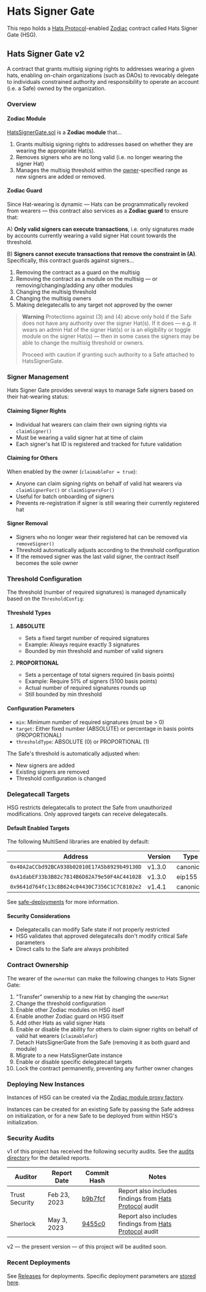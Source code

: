 # Hats Signer Gate

This repo holds a [Hats Protocol](https://github.com/Hats-Protocol/hats-protocol)-enabled [Zodiac](https://github.com/gnosis/zodiac) contract called Hats Signer Gate (HSG).

## Hats Signer Gate v2

A contract that grants multisig signing rights to addresses wearing a given hats, enabling on-chain organizations (such as DAOs) to revocably delegate to individuals constrained authority and responsibility to operate an account (i.e. a Safe) owned by the organization.

### Overview

#### Zodiac Module

[HatsSignerGate.sol](./src/HatsSignerGate.sol) is a **Zodiac module** that...

1. Grants multisig signing rights to addresses based on whether they are wearing the appropriate Hat(s).
2. Removes signers who are no long valid (i.e. no longer wearing the signer Hat)
3. Manages the multisig threshold within the [owner](#contract-ownership)-specified range as new signers are added or removed.

#### Zodiac Guard

Since Hat-wearing is dynamic — Hats can be programmatically revoked from wearers — this contract also services as a **Zodiac guard** to ensure that:

A) **Only valid signers can execute transactions**, i.e. only signatures made by accounts currently wearing a valid signer Hat count towards the threshold.

B) **Signers cannot execute transactions that remove the constraint in (A)**. Specifically, this contract guards against signers...

1. Removing the contract as a guard on the multisig
2. Removing the contract as a module on the multisig — or removing/changing/adding any other modules
3. Changing the multisig threshold
4. Changing the multisig owners
5. Making delegatecalls to any target not approved by the owner


> **Warning**
> Protections against (3) and (4) above only hold if the Safe does not have any authority over the signer Hat(s). If it does — e.g. it wears an admin Hat of the signer Hat(s) or is an eligibility or toggle module on the signer Hat(s) — then in some cases the signers may be able to change the multisig threshold or owners.
>
> Proceed with caution if granting such authority to a Safe attached to HatsSignerGate.

### Signer Management

Hats Signer Gate provides several ways to manage Safe signers based on their hat-wearing status:

#### Claiming Signer Rights

- Individual hat wearers can claim their own signing rights via `claimSigner()`
- Must be wearing a valid signer hat at time of claim
- Each signer's hat ID is registered and tracked for future validation

#### Claiming for Others

When enabled by the owner (`claimableFor = true`):

- Anyone can claim signing rights on behalf of valid hat wearers via `claimSignerFor()` or `claimSignersFor()`
- Useful for batch onboarding of signers
- Prevents re-registration if signer is still wearing their currently registered hat

#### Signer Removal

- Signers who no longer wear their registered hat can be removed via `removeSigner()`
- Threshold automatically adjusts according to the threshold configuration
- If the removed signer was the last valid signer, the contract itself becomes the sole owner

### Threshold Configuration

The threshold (number of required signatures) is managed dynamically based on the `ThresholdConfig`:

#### Threshold Types

1. **ABSOLUTE**

   - Sets a fixed target number of required signatures
   - Example: Always require exactly 3 signatures
   - Bounded by min threshold and number of valid signers

2. **PROPORTIONAL**

   - Sets a percentage of total signers required (in basis points)
   - Example: Require 51% of signers (5100 basis points)
   - Actual number of required signatures rounds up
   - Still bounded by min threshold

#### Configuration Parameters

- `min`: Minimum number of required signatures (must be > 0)
- `target`: Either fixed number (ABSOLUTE) or percentage in basis points (PROPORTIONAL)
- `thresholdType`: ABSOLUTE (0) or PROPORTIONAL (1)

The Safe's threshold is automatically adjusted when:

- New signers are added
- Existing signers are removed
- Threshold configuration is changed

### Delegatecall Targets

HSG restricts delegatecalls to protect the Safe from unauthorized modifications. Only approved targets can receive delegatecalls.

#### Default Enabled Targets

The following MultiSend libraries are enabled by default:

| Address | Version | Type |
| --- | --- | --- |
| `0x40A2aCCbd92BCA938b02010E17A5b8929b49130D` | v1.3.0 | canonical |
| `0xA1dabEF33b3B82c7814B6D82A79e50F4AC44102B` | v1.3.0 | eip155 |
| `0x9641d764fc13c8B624c04430C7356C1C7C8102e2` | v1.4.1 | canonical |

See [safe-deployments](https://github.com/safe-global/safe-deployments/tree/main/src/assets) for more information.

#### Security Considerations

- Delegatecalls can modify Safe state if not properly restricted
- HSG validates that approved delegatecalls don't modify critical Safe parameters
- Direct calls to the Safe are always prohibited

### Contract Ownership

The wearer of the `ownerHat` can make the following changes to Hats Signer Gate:

1. "Transfer" ownership to a new Hat by changing the `ownerHat`
2. Change the threshold configuration
3. Enable other Zodiac modules on HSG itself
4. Enable another Zodiac guard on HSG itself
5. Add other Hats as valid signer Hats
6. Enable or disable the ability for others to claim signer rights on behalf of valid hat wearers (`claimableFor`)
7. Detach HatsSignerGate from the Safe (removing it as both guard and module)
8. Migrate to a new HatsSignerGate instance
9. Enable or disable specific delegatecall targets
10. Lock the contract permanently, preventing any further owner changes

### Deploying New Instances

Instances of HSG can be created via the [Zodiac module proxy factory](https://github.com/gnosisguild/zodiac/blob/18b7575bb342424537883f7ebe0a94cd7f3ec4f6/contracts/factory/ModuleProxyFactory.sol).

Instances can be created for an existing Safe by passing the Safe address on initialization, or for a new Safe to be deployed from within HSG's initialization.

### Security Audits

v1 of this project has received the following security audits. See the [audits directory](./audits/) for the detailed reports.

| Auditor | Report Date | Commit Hash | Notes |
| --- | --- | --- | --- |
| Trust Security | Feb 23, 2023 | [b9b7fcf](https://github.com/Hats-Protocol/hats-zodiac/commit/b9b7fcf22fd5cbb98c7d93dead590e80bf9c780a) | Report also includes findings from [Hats Protocol](https://github.com/Hats-Protocol/hats-protocol) audit |
| Sherlock | May 3, 2023 | [9455c0](https://github.com/Hats-Protocol/hats-zodiac/commit/9455cc0957762f5dbbd8e62063d970199109b977) | Report also includes findings from [Hats Protocol](https://github.com/Hats-Protocol/hats-protocol) audit |

v2 — the present version — of this project will be audited soon.

### Recent Deployments

See [Releases](https://github.com/Hats-Protocol/hats-zodiac/releases) for deployments. Specific deployment parameters are [stored here](./script/DeployParams.json).


